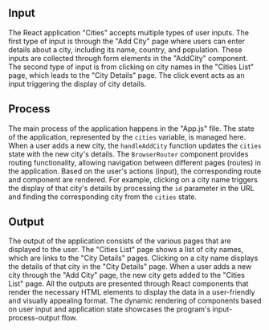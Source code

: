 ## Input

The React application "Cities" accepts multiple types of user inputs. The first type of input is through the "Add City" page where users can enter details about a city, including its name, country, and population. These inputs are collected through form elements in the "AddCity" component. The second type of input is from clicking on city names in the "Cities List" page, which leads to the "City Details" page. The click event acts as an input triggering the display of city details.

## Process

The main process of the application happens in the "App.js" file. The state of the application, represented by the `cities` variable, is managed here. When a user adds a new city, the `handleAddCity` function updates the `cities` state with the new city's details. The `BrowserRouter` component provides routing functionality, allowing navigation between different pages (routes) in the application. Based on the user's actions (input), the corresponding route and component are rendered. For example, clicking on a city name triggers the display of that city's details by processing the `id` parameter in the URL and finding the corresponding city from the `cities` state.

## Output

The output of the application consists of the various pages that are displayed to the user. The "Cities List" page shows a list of city names, which are links to the "City Details" pages. Clicking on a city name displays the details of that city in the "City Details" page. When a user adds a new city through the "Add City" page, the new city gets added to the "Cities List" page. All the outputs are presented through React components that render the necessary HTML elements to display the data in a user-friendly and visually appealing format. The dynamic rendering of components based on user input and application state showcases the program's input-process-output flow.